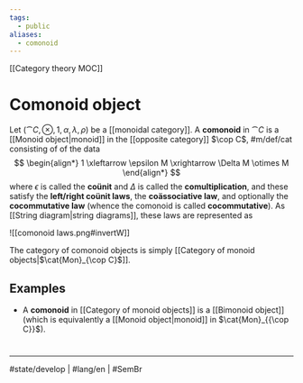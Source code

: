 ```yaml
---
tags:
  - public
aliases:
  - comonoid
---
```

[[Category theory MOC]]
# Comonoid object

Let $(\cat C, \otimes, 1, \alpha,\lambda,\rho)$ be a [[monoidal category]].
A **comonoid** in $\cat C$ is a [[Monoid object|monoid]] in the [[opposite category]] $\cop C$, #m/def/cat consisting of of the data
$$
\begin{align*}
1 \xleftarrow \epsilon M \xrightarrow \Delta M \otimes M
\end{align*}
$$
where $\epsilon$ is called the **coünit** and $\Delta$ is called the **comultiplication**,
and these satisfy the **left/right coünit laws**, the **coässociative law**, and optionally the **cocommutative law** (whence the comonoid is called **cocommutative**).
As [[String diagram|string diagrams]], these laws are represented as

![[comonoid laws.png#invertW]]

The category of comonoid objects is simply [[Category of monoid objects|$\cat{Mon}_{\cop C}$]].

## Examples

- A **comonoid** in [[Category of monoid objects]] is a [[Bimonoid object]] (which is equivalently a [[Monoid object|monoid]] in $\cat{Mon}_{{\cop C}}$).

#
---
#state/develop | #lang/en | #SemBr
